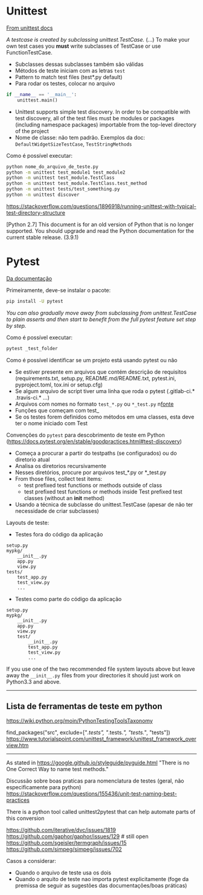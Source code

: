 # Unittest

[From unittest docs](https://docs.python.org/3/library/unittest.html)

_A testcase is created by subclassing unittest.TestCase._ (...) To make your own test cases you **must** write subclasses of TestCase or use FunctionTestCase.
- Subclasses dessas subclasses também são válidas
- Métodos de teste iniciam com as letras `test`
- Pattern to match test files (test*.py default)
- Para rodar os testes, colocar no arquivo
 ```python
 if __name__ == '__main__':
     unittest.main()

 ```
 - Unittest supports simple test discovery. In order to be compatible with test discovery, all of the test files must be modules or packages (including namespace packages) importable from the top-level directory of the project
- Nome de classe: não tem padrão. Exemplos da doc: `DefaultWidgetSizeTestCase`, `TestStringMethods`

Como é possível executar:
```sh
python nome_do_arquivo_de_teste.py
python -m unittest test_module1 test_module2
python -m unittest test_module.TestClass
python -m unittest test_module.TestClass.test_method
python -m unittest tests/test_something.py
python -m unittest discover
```
https://stackoverflow.com/questions/1896918/running-unittest-with-typical-test-directory-structure

[Python 2.7] This document is for an old version of Python that is no longer supported. You should upgrade and read the Python documentation for the current stable release. (3.9.1)


# Pytest

[Da documentação](https://docs.pytest.org/en/stable/)

Primeiramente, deve-se instalar o pacote:
```sh
pip install -U pytest
```

_You can also gradually move away from subclassing from unittest.TestCase to plain asserts and then start to benefit from the full pytest feature set step by step._

Como é possível executar:
```sh
pytest _test_folder
```

Como é possível identificar se um projeto está usando pytest ou não
- Se estiver presente em arquivos que contém descrição de requisitos
(requirements.txt, setup.py, README.md/README.txt, pytest.ini, pyproject.toml, tox.ini or setup.cfg)
- Se algum arquivo de script tiver uma linha que roda o pytest (.gitlab-ci.* .travis-ci.* ...)
- Arquivos com nomes no formato `test_*.py` ou `*_test.py` n[fonte](https://docs.pytest.org/en/stable/getting-started.html)
- Funções que começam com test_
- Se os testes forem definidos como métodos em uma classes, esta deve ter o nome iniciado com Test

Convenções do `pytest` para descobrimento de teste em Python  (https://docs.pytest.org/en/stable/goodpractices.html#test-discovery)
- Começa a procurar a partir do testpaths (se configurados) ou do diretorio atual
- Analisa os diretorios recursivamente
- Nesses diretórios, procure por arquivos test_*.py or *_test.py
- From those files, collect test items:
  - test prefixed test functions or methods outside of class
  - test prefixed test functions or methods inside Test prefixed test classes (without an __init__ method)
- Usando a técnica de subclasse do unittest.TestCase (apesar de não ter necessidade de criar subclasses)


Layouts de teste:
- Testes fora do código da aplicação
```
setup.py
mypkg/
    __init__.py
    app.py
    view.py
tests/
    test_app.py
    test_view.py
    ...
```

- Testes como parte do código da aplicação
```
setup.py
mypkg/
    __init__.py
    app.py
    view.py
    test/
        __init__.py
        test_app.py
        test_view.py
        ...
```
 If you use one of the two recommended file system layouts above but leave away the `__init__.py` files from your directories it should just work on Python3.3 and above.

-------
## Lista de ferramentas de teste em python
https://wiki.python.org/moin/PythonTestingToolsTaxonomy

find_packages("src", exclude=["*.tests", "*.tests.*", "tests.*", "tests"])
https://www.tutorialspoint.com/unittest_framework/unittest_framework_overview.htm

--------
As stated in https://google.github.io/styleguide/pyguide.html "There is no One Correct Way to name test methods."

Discussão sobre boas praticas para nomenclatura de testes (geral, não especificamente para python)
https://stackoverflow.com/questions/155436/unit-test-naming-best-practices

There is a python tool called unittest2pytest that can help automate parts of this conversion





https://github.com/iterative/dvc/issues/1819
https://github.com/gaphor/gaphor/issues/129   # still open
https://github.com/sgeisler/termgraph/issues/15
https://github.com/simpeg/simpeg/issues/702



Casos a considerar:
- Quando o arquivo de teste usa os dois
- Quando o arquito de teste nao importa pytest explicitamente (foge da premissa de seguir as sugestões das documentações/boas práticas)
